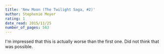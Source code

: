```yaml
---
title: 'New Moon (The Twilight Saga, #2)'
author: Stephenie Meyer
rating: 1
date_read: 2015/11/25
number_of_pages: 563
---
```


I'm impressed that this is actually worse than the first one. Did not think that was possible. 